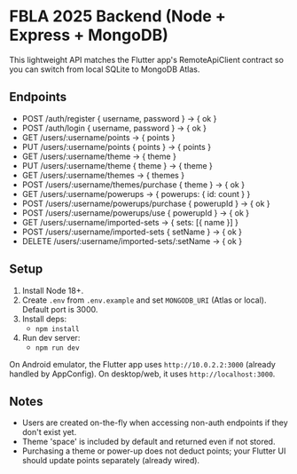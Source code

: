 # FBLA 2025 Backend (Node + Express + MongoDB)

This lightweight API matches the Flutter app's RemoteApiClient contract so you can switch from local SQLite to MongoDB Atlas.

## Endpoints

- POST /auth/register { username, password } → { ok }
- POST /auth/login { username, password } → { ok }
- GET /users/:username/points → { points }
- PUT /users/:username/points { points } → { points }
- GET /users/:username/theme → { theme }
- PUT /users/:username/theme { theme } → { theme }
- GET /users/:username/themes → { themes }
- POST /users/:username/themes/purchase { theme } → { ok }
- GET /users/:username/powerups → { powerups: { id: count } }
- POST /users/:username/powerups/purchase { powerupId } → { ok }
- POST /users/:username/powerups/use { powerupId } → { ok }
- GET /users/:username/imported-sets → { sets: [{ name }] }
- POST /users/:username/imported-sets { setName } → { ok }
- DELETE /users/:username/imported-sets/:setName → { ok }

## Setup

1. Install Node 18+.
2. Create `.env` from `.env.example` and set `MONGODB_URI` (Atlas or local). Default port is 3000.
3. Install deps:
   - `npm install`
4. Run dev server:
   - `npm run dev`

On Android emulator, the Flutter app uses `http://10.0.2.2:3000` (already handled by AppConfig). On desktop/web, it uses `http://localhost:3000`.

## Notes

- Users are created on-the-fly when accessing non-auth endpoints if they don't exist yet.
- Theme 'space' is included by default and returned even if not stored.
- Purchasing a theme or power-up does not deduct points; your Flutter UI should update points separately (already wired).

